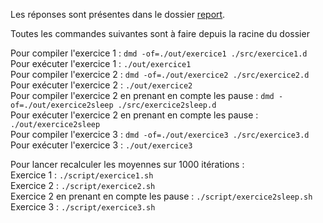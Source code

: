 <p>Les réponses sont présentes dans le dossier <a href=./report>report</a>.

<p>Toutes les commandes suivantes sont à faire depuis la racine du dossier</p>

<p>Pour compiler l'exercice 1 : <code>dmd -of=./out/exercice1 ./src/exercice1.d</code><br>
Pour exécuter l'exercice 1 : <code>./out/exercice1</code><br>
Pour compiler l'exercice 2 : <code>dmd -of=./out/exercice2 ./src/exercice2.d</code><br>
Pour exécuter l'exercice 2 : <code>./out/exercice2</code><br>
Pour compiler l'exercice 2 en prenant en compte les pause : <code>dmd -of=./out/exercice2sleep ./src/exercice2sleep.d</code><br>
Pour exécuter l'exercice 2 en prenant en compte les pause : <code>./out/exercice2sleep</code><br>
Pour compiler l'exercice 3 : <code>dmd -of=./out/exercice3 ./src/exercice3.d</code><br>
Pour exécuter l'exercice 3 : <code>./out/exercice3</code><br></p>

</p>Pour lancer recalculer les moyennes sur 1000 itérations :<br>
Exercice 1 : <code>./script/exercice1.sh</code><br>
Exercice 2 : <code>./script/exercice2.sh</code><br>
Exercice 2 en prenant en compte les pause : <code>./script/exercice2sleep.sh</code><br>
Exercice 3 : <code>./script/exercice3.sh</code><br></p>